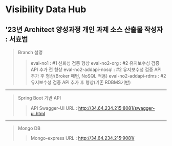 # Visibility Data Hub
'23년 Architect 양성과정 개인 과제 소스 산출물
작성자 : 서효범
---
>Branch 설명
>
>>eval-no1 : #1 신뢰성 검증 형상
>>eval-no2-org : #2 유지보수성 검증 API 추가 전 형상
>>eval-no2-addapi-nosql : #2 유지보수성 검증 API 추가 후 형상(Broker 패턴, NoSQL 적용)
>>eval-no2-addapi-rdms : #2 유지보수성 검증 API 추가 후 형상(기존 RDBMS기반)
---
>Spring Boot 기반 API
>
>>API Swagger-UI URL : http://34.64.234.215:8081/swagger-ui.html
---
>Mongo DB
>
>>Mongo-express URL : http://34.64.234.215:9081/
